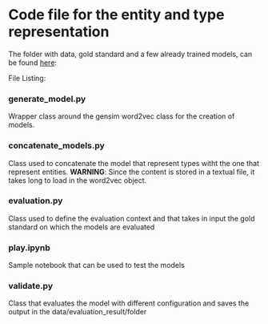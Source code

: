 # Code file for the entity and type representation

The folder with data, gold standard and a few already trained models, can be found [here](http://inside.disco.unimib.it/download/federico/entity2vec.tar.gz):


File Listing:

### generate_model.py
Wrapper class around the gensim word2vec class for the creation of models.

### concatenate_models.py

Class used to concatenate the model that represent types witht the one that represent entities. **WARNING**: Since the content is stored in a textual file, it takes long to load in the word2vec object.

### evaluation.py

Class used to define the evaluation context and that takes in input the gold standard on which the models are evaluated

### play.ipynb

Sample notebook that can be used to test the models

### validate.py

Class that evaluates the model with different configuration and saves the output in the data/evaluation_result/folder